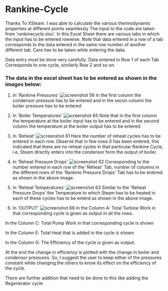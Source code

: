 # Rankine-Cycle
Thanks To XSteam. I was able to calculate the various thermodynamic properties at different points seamlessly
The input to the code are taken from 'rankinecycle.xlsx'. In this Excel Sheet there are various tabs in which the input has to be entered rowwise. Note that data entered in a row of a tab corresponds to the data entered in the same row number of another different tab. Care has to be taken while entering the data.

Data entry must be done very carefully. Data entered in Row 1 of each Tab Corresponds to one cycle, similarly Row 2 and so on.

### The data in the excel sheet has to be entered as shown in the images below:
1. In 'Rankine Pressures'
![screenshot 56](https://user-images.githubusercontent.com/35808849/42287947-43a90474-7fd6-11e8-8215-65f6fbdc053d.png)
In the first column the condensor pressure has to be entered and in the secon column the boiler pressure has to be entered

2. In 'Boiler Temperatures'
![screenshot 65](https://user-images.githubusercontent.com/35808849/42289390-c77e1c5c-7fdc-11e8-95fe-74a5073389f9.png)
Note that in the first column the temperature at the boiler input has to be entered and in the second column the temperature at the boiler output has to be entered

3. In 'Reheat'
![screenshot 61](https://user-images.githubusercontent.com/35808849/42288433-4e2c3c66-7fd8-11e8-9934-213ecbc7d141.png)
Here the number of reheat cycles has to be entered in each row. Observe that in few rows 0 has been entered, this indicated that there are no reheat cycles in that particular Rankine Cycle, i.e, Steam directly enters into the condensor form the output of boiler.

4. In 'Reheat Pressure Drops'
![screenshot 62](https://user-images.githubusercontent.com/35808849/42288603-0b10c540-7fd9-11e8-9a98-48abc5b6326d.png)
Corresponding to the number entered in each row of the 'Reheat' Tab, number of columns in the different rows of the 'Rankine Pressure Drops' Tab has to be entered as shown in the above image.

5. In 'Reheat Temperatures'
![screenshot 63](https://user-images.githubusercontent.com/35808849/42288752-c9aa2c9e-7fd9-11e8-9abb-dfc0b6daee33.png)
Similar to the 'Reheat Pressure Drops' the Temperature to which Steam has to be heated in each of these cycles has to be enterd as shown in the above image.

6. In 'OUTPUT'
![screenshot 66](https://user-images.githubusercontent.com/35808849/42289411-ec0cfa48-7fdc-11e8-8e27-35371e8b1b79.png)
In the Column A: Total Turbine Work in that corresponding cycle is given as output in all the rows.

In the Column C: Total Pump Work in that corresponding cycle is shown

In the Column E: Total Heat that is added in the cycle is shown

In the Column G: The Efficiency of the cycle is given as output.

At the end the change in efficiency is plotted with the change in boiler and condensor pressures. So, I suggest the user to keep either of the pressures constant while changing the others to know  its effect on the efficiency of the cycle.

There are further addition that need to be done to this like adding the Regenerator cycle
